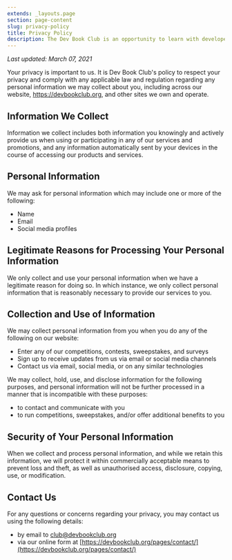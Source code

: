 ```yaml
---
extends: _layouts.page
section: page-content
slug: privacy-policy
title: Privacy Policy
description: The Dev Book Club is an opportunity to learn with developers around the world by reading and discussing technical books.
---
```

_Last updated: March 07, 2021_


Your privacy is important to us. It is Dev Book Club's policy to respect your privacy and comply with any applicable law and regulation regarding any personal information we may collect about you, including across our website, https://devbookclub.org, and other sites we own and operate.

## Information We Collect

Information we collect includes both information you knowingly and actively provide us when using or participating in any of our services and promotions, and any information automatically sent by your devices in the course of accessing our products and services.

## Personal Information

We may ask for personal information which may include one or more of the following:

* Name
* Email
* Social media profiles

## Legitimate Reasons for Processing Your Personal Information

We only collect and use your personal information when we have a legitimate reason for doing so. In which instance, we only collect personal information that is reasonably necessary to provide our services to you.

## Collection and Use of Information

We may collect personal information from you when you do any of the following on our website:

* Enter any of our competitions, contests, sweepstakes, and surveys
* Sign up to receive updates from us via email or social media channels
* Contact us via email, social media, or on any similar technologies

We may collect, hold, use, and disclose information for the following purposes, and personal information will not be further processed in a manner that is incompatible with these purposes:

* to contact and communicate with you
* to run competitions, sweepstakes, and/or offer additional benefits to you

## Security of Your Personal Information

When we collect and process personal information, and while we retain this information, we will protect it within commercially acceptable means to prevent loss and theft, as well as unauthorised access, disclosure, copying, use, or modification.

## Contact Us

For any questions or concerns regarding your privacy, you may contact us using the following details:

* by email to [club@devbookclub.org](mailto:club@devbookclub.org)
* via our online form at [https://devbookclub.org/pages/contact/](https://devbookclub.org/pages/contact/)
